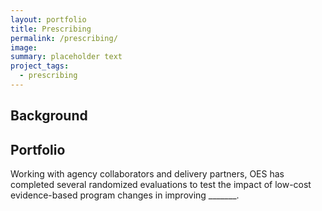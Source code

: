 ```yaml
---
layout: portfolio
title: Prescribing
permalink: /prescribing/
image:
summary: placeholder text
project_tags:
  - prescribing
---
```

## Background



## Portfolio

Working with agency collaborators and delivery partners, OES has completed several randomized evaluations to test the impact of low-cost evidence-based program changes in improving _______.
